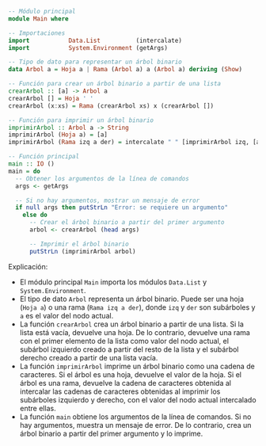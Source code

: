 ```haskell
-- Módulo principal
module Main where

-- Importaciones
import           Data.List          (intercalate)
import           System.Environment (getArgs)

-- Tipo de dato para representar un árbol binario
data Arbol a = Hoja a | Rama (Arbol a) a (Arbol a) deriving (Show)

-- Función para crear un árbol binario a partir de una lista
crearArbol :: [a] -> Arbol a
crearArbol [] = Hoja ' '
crearArbol (x:xs) = Rama (crearArbol xs) x (crearArbol [])

-- Función para imprimir un árbol binario
imprimirArbol :: Arbol a -> String
imprimirArbol (Hoja a) = [a]
imprimirArbol (Rama izq a der) = intercalate " " [imprimirArbol izq, [a], imprimirArbol der]

-- Función principal
main :: IO ()
main = do
  -- Obtener los argumentos de la línea de comandos
  args <- getArgs

  -- Si no hay argumentos, mostrar un mensaje de error
  if null args then putStrLn "Error: se requiere un argumento"
    else do
      -- Crear el árbol binario a partir del primer argumento
      arbol <- crearArbol (head args)

      -- Imprimir el árbol binario
      putStrLn (imprimirArbol arbol)
```

Explicación:

* El módulo principal `Main` importa los módulos `Data.List` y `System.Environment`.
* El tipo de dato `Arbol` representa un árbol binario. Puede ser una hoja (`Hoja a`) o una rama (`Rama izq a der`), donde `izq` y `der` son subárboles y `a` es el valor del nodo actual.
* La función `crearArbol` crea un árbol binario a partir de una lista. Si la lista está vacía, devuelve una hoja. De lo contrario, devuelve una rama con el primer elemento de la lista como valor del nodo actual, el subárbol izquierdo creado a partir del resto de la lista y el subárbol derecho creado a partir de una lista vacía.
* La función `imprimirArbol` imprime un árbol binario como una cadena de caracteres. Si el árbol es una hoja, devuelve el valor de la hoja. Si el árbol es una rama, devuelve la cadena de caracteres obtenida al intercalar las cadenas de caracteres obtenidas al imprimir los subárboles izquierdo y derecho, con el valor del nodo actual intercalado entre ellas.
* La función `main` obtiene los argumentos de la línea de comandos. Si no hay argumentos, muestra un mensaje de error. De lo contrario, crea un árbol binario a partir del primer argumento y lo imprime.